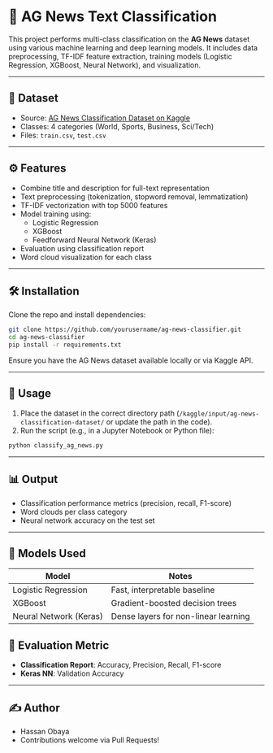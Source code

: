 # 📰 AG News Text Classification

This project performs multi-class classification on the **AG News** dataset using various machine learning and deep learning models. It includes data preprocessing, TF-IDF feature extraction, training models (Logistic Regression, XGBoost, Neural Network), and visualization.

---

## 📂 Dataset

- Source: [AG News Classification Dataset on Kaggle](https://www.kaggle.com/datasets/amananandrai/ag-news-classification-dataset)
- Classes: 4 categories (World, Sports, Business, Sci/Tech)
- Files: `train.csv`, `test.csv`

---

## ⚙️ Features

- Combine title and description for full-text representation
- Text preprocessing (tokenization, stopword removal, lemmatization)
- TF-IDF vectorization with top 5000 features
- Model training using:
  - Logistic Regression
  - XGBoost
  - Feedforward Neural Network (Keras)
- Evaluation using classification report
- Word cloud visualization for each class

---

## 🛠 Installation

Clone the repo and install dependencies:

```bash
git clone https://github.com/yourusername/ag-news-classifier.git
cd ag-news-classifier
pip install -r requirements.txt
````

Ensure you have the AG News dataset available locally or via Kaggle API.

---

## 🚀 Usage

1. Place the dataset in the correct directory path (`/kaggle/input/ag-news-classification-dataset/` or update the path in the code).
2. Run the script (e.g., in a Jupyter Notebook or Python file):

```bash
python classify_ag_news.py
```

---

## 📊 Output

* Classification performance metrics (precision, recall, F1-score)
* Word clouds per class category
* Neural network accuracy on the test set

---

## 🧠 Models Used

| Model                  | Notes                                |
| ---------------------- | ------------------------------------ |
| Logistic Regression    | Fast, interpretable baseline         |
| XGBoost                | Gradient-boosted decision trees      |
| Neural Network (Keras) | Dense layers for non-linear learning |


## 🧪 Evaluation Metric

* **Classification Report**: Accuracy, Precision, Recall, F1-score
* **Keras NN**: Validation Accuracy

---

## ✍️ Author

* Hassan Obaya
* Contributions welcome via Pull Requests!
